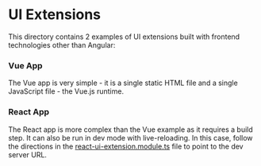 # UI Extensions

This directory contains 2 examples of UI extensions built with frontend technologies other than Angular:

### Vue App

The Vue app is very simple - it is a single static HTML file and a single JavaScript file - the Vue.js runtime.

### React App

The React app is more complex than the Vue example as it requires a build step. It can also be run in dev mode with live-reloading. In this case, follow the directions in the [react-ui-extension.module.ts](./modules/react-ui-extension.module.ts) file to point to the dev server URL.
